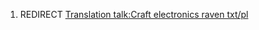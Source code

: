 1.  REDIRECT [Translation talk:Craft electronics raven
    txt/pl](Translation_talk:Craft_electronics_raven_txt/pl "wikilink")